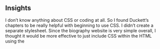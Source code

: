 ## Insights
I don’t know anything about CSS or coding at all. So I found Duckett’s chapters to be really helpful with beginning to use CSS. I didn’t create a separate stylesheet. Since the biography website is very simple overall, I thought it would be more effective to just include CSS within the HTML using the <style> tag. Once I had this figured out, it was an interesting experience to try out some of the design options Duckett brings up. I played around with some functions. I changed the background color, font type, font sizing, and I also added borders. 
I decided to use Pure.css for my framework. Overall, I didn’t find Pure to be as helpful of a framework compared to just adding my own CSS. I think this could be because I am not familiar with CSS. I used a table format from Pure to hold my contact information. It didn’t look too different from the original list format. Another thing I noticed about Pure.css is it didn’t have anything about formatting colors, text, and background. I looked at Bootstrap and saw that it had information on typography, which would have been very helpful. 
Overall, writing CSS was a challenge. Being able to actually put it to use was more of a challenge than just reading about it. It was also very eye opening to be able to see how changing or adding CSS could completely change the layout of my website. And how much of a difference font size, padding, and margins can make text so much easier to read. As I became a bit more accustomed to CSS, it became much easier to use. 
CSS allows us to customize content that would suit our intended audience. This can come in many forms, such as responsive design, where website to adjust to different screen sizes. Duckett also devotes some time to this topic; he discusses how boxes can be used to prevent overlapping of text and providing more structure (p. 306). I think this is more relevant now because there are many types of technology that we can use to access the Internet. CSS and HTML also has a lot to do with usability, making something that would be easy for users to use.
